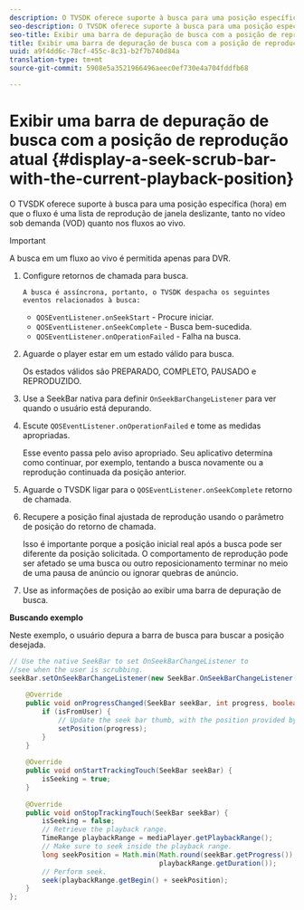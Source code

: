 ```yaml
---
description: O TVSDK oferece suporte à busca para uma posição específica (hora) em que o fluxo é uma lista de reprodução de janela deslizante, tanto no vídeo sob demanda (VOD) quanto nos fluxos ao vivo.
seo-description: O TVSDK oferece suporte à busca para uma posição específica (hora) em que o fluxo é uma lista de reprodução de janela deslizante, tanto no vídeo sob demanda (VOD) quanto nos fluxos ao vivo.
seo-title: Exibir uma barra de depuração de busca com a posição de reprodução atual
title: Exibir uma barra de depuração de busca com a posição de reprodução atual
uuid: a9f4dd6c-78cf-455c-8c31-b2f7b740d84a
translation-type: tm+mt
source-git-commit: 5908e5a3521966496aeec0ef730e4a704fddfb68

---
```



# Exibir uma barra de depuração de busca com a posição de reprodução atual {#display-a-seek-scrub-bar-with-the-current-playback-position}

O TVSDK oferece suporte à busca para uma posição específica (hora) em que o fluxo é uma lista de reprodução de janela deslizante, tanto no vídeo sob demanda (VOD) quanto nos fluxos ao vivo.

>[!IMPORTANT]
>
>A busca em um fluxo ao vivo é permitida apenas para DVR.

1. Configure retornos de chamada para busca.

       A busca é assíncrona, portanto, o TVSDK despacha os seguintes eventos relacionados à busca:
   
   * `QOSEventListener.onSeekStart` - Procure iniciar.
   * `QOSEventListener.onSeekComplete` - Busca bem-sucedida.
   * `QOSEventListener.onOperationFailed` - Falha na busca.

1. Aguarde o player estar em um estado válido para busca.

   Os estados válidos são PREPARADO, COMPLETO, PAUSADO e REPRODUZIDO.

1. Use a SeekBar nativa para definir `OnSeekBarChangeListener` para ver quando o usuário está depurando.
1. Escute `QOSEventListener.onOperationFailed` e tome as medidas apropriadas.

   Esse evento passa pelo aviso apropriado. Seu aplicativo determina como continuar, por exemplo, tentando a busca novamente ou a reprodução continuada da posição anterior.

1. Aguarde o TVSDK ligar para o `QOSEventListener.onSeekComplete` retorno de chamada.
1. Recupere a posição final ajustada de reprodução usando o parâmetro de posição do retorno de chamada.

   Isso é importante porque a posição inicial real após a busca pode ser diferente da posição solicitada. O comportamento de reprodução pode ser afetado se uma busca ou outro reposicionamento terminar no meio de uma pausa de anúncio ou ignorar quebras de anúncio.

1. Use as informações de posição ao exibir uma barra de depuração de busca.

<!--<a id="example_9657AA855B6A4355B0E7D854596FFB54"></a>-->

**Buscando exemplo**

Neste exemplo, o usuário depura a barra de busca para buscar a posição desejada.

```java
// Use the native SeekBar to set OnSeekBarChangeListener to  
//see when the user is scrubbing. 
seekBar.setOnSeekBarChangeListener(new SeekBar.OnSeekBarChangeListener() { 
 
    @Override 
    public void onProgressChanged(SeekBar seekBar, int progress, boolean isFromUser) { 
        if (isFromUser) {  
            // Update the seek bar thumb, with the position provided by the user. 
            setPosition(progress); 
        } 
    } 
 
    @Override 
    public void onStartTrackingTouch(SeekBar seekBar) { 
        isSeeking = true; 
    } 
 
    @Override 
    public void onStopTrackingTouch(SeekBar seekBar) { 
        isSeeking = false; 
        // Retrieve the playback range. 
        TimeRange playbackRange = mediaPlayer.getPlaybackRange(); 
        // Make sure to seek inside the playback range. 
        long seekPosition = Math.min(Math.round(seekBar.getProgress()),  
                                     playbackRange.getDuration()); 
        // Perform seek. 
        seek(playbackRange.getBegin() + seekPosition); 
    } 
}; 
```

